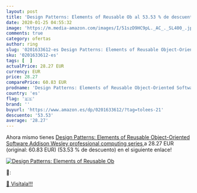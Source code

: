 ```yaml
---
layout: post
title: 'Design Patterns: Elements of Reusable Ob al 53.53 % de descuento'
date: 2020-01-25 04:55:32
image: 'https://m.media-amazon.com/images/I/51szD9HC9pL._AC_._SL400_.jpg'
comments: true
category: ofertas
author: ring
slug: '0201633612-es Design Patterns: Elements of Reusable Object-Oriented...'
sku: '0201633612-es'
tags: [  ]
actualPrice: 28.27 EUR
currency: EUR
price: 28.27
comparePrice: 60.83 EUR
prodname: 'Design Patterns: Elements of Reusable Object-Oriented Software  Addison Wesley professional computing series '
country: 'es'
flag: '🇪🇸'
brand: ''
buyurl: 'https://www.amazon.es/dp/0201633612/?tag=tolees-21'
descuento: '53.53'
average: '28.27'
---
```


Ahora mismo tienes [Design Patterns: Elements of Reusable Object-Oriented Software  Addison Wesley professional computing series ](https://www.amazon.es/dp/0201633612/?tag=tolees-21) a 28.27 EUR (original: 60.83 EUR) (53.53 %  de descuento) en el siguiente enlace!

[![Design Patterns: Elements of Reusable Ob](https://m.media-amazon.com/images/I/51szD9HC9pL._AC_._SL400_.jpg)](https://www.amazon.es/dp/0201633612/?tag=tolees-21)

🔎:


[🛒 Visítala!!!](https://www.amazon.es/dp/0201633612/?tag=tolees-21)
